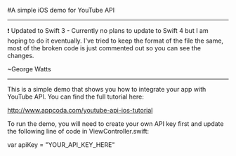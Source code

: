 #A simple iOS demo for YouTube API

---
❗️ Updated to Swift 3 - Currently no plans to update to Swift 4 but I am hoping to do it eventually. I've tried to keep the format of the file the same, most of the broken code is just commented out so you can see the changes.

~George Watts

---

This is a simple demo that shows you how to integrate your app with YouTube API. You can 
find the full tutorial here:

http://www.appcoda.com/youtube-api-ios-tutorial

To run the demo, you will need to create your own API key first and update the following line of code in ViewController.swift:

  var apiKey = "YOUR_API_KEY_HERE"
